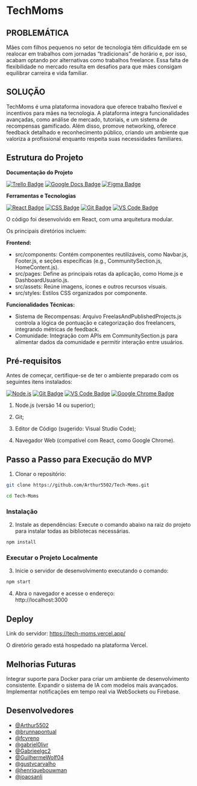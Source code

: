# TechMoms

## PROBLEMÁTICA

Mães com filhos pequenos no setor de tecnologia têm dificuldade em se realocar em trabalhos com jornadas “tradicionais” de horário e, por isso, acabam optando por alternativas como trabalhos freelance. Essa falta de flexibilidade no mercado resulta em desafios para que mães consigam equilibrar carreira e vida familiar.

## SOLUÇÃO

TechMoms é uma plataforma inovadora que oferece trabalho flexível e incentivos para mães na tecnologia. A plataforma integra funcionalidades avançadas, como análise de mercado, tutoriais, e um sistema de recompensas gamificado. Além disso, promove networking, oferece feedback detalhado e reconhecimento público, criando um ambiente que valoriza a profissional enquanto respeita suas necessidades familiares.

## Estrutura do Projeto
**Documentação do Projeto**

[![Trello Badge](https://img.shields.io/badge/Trello-Board-0079BF?&logo=trello&logoColor=white)](https://trello.com/b/tMSvQbOF/squad-20-site)
[![Google Docs Badge](https://img.shields.io/badge/Google%20Docs-Documento-34A853?&logo=google-docs&logoColor=white)](https://docs.google.com/document/d/1XEj-5cDCnn4K5NHsAEHbHyrp-3PaHztOdNZbiXai9a8/edit?tab=t.0)
[![Figma Badge](https://img.shields.io/badge/Figma-Prototipo-F24E1E?&logo=figma&logoColor=white)](https://www.figma.com/design/ZlsoOILqBDBEputXRvQMdb/MOM-CODE?node-id=0-1&node-type=canvas&t=a4zgktwJ79nv8pee-0)

**Ferramentas e Tecnologias**

  [![React Badge](https://img.shields.io/badge/React-v18.3.1-%2361DAFB?&logo=react)](https://reactjs.org)
  [![CSS Badge](https://img.shields.io/badge/CSS-v3-blue?&logoColor=white)](https://developer.mozilla.org/docs/Web/CSS)
  [![Git Badge](https://img.shields.io/badge/Git-v2.47.0-orange?&logo=git)](https://git-scm.com)
  [![VS Code Badge](https://img.shields.io/badge/VS%20Code-1.83.1-blue?&logo=visual-studio-code&logoColor=white)](https://code.visualstudio.com)

  
O código foi desenvolvido em React, com uma arquitetura modular.  

Os principais diretórios incluem:   

**Frontend:**  
- src/components: Contém componentes reutilizáveis, como Navbar.js, Footer.js, e seções específicas (e.g., CommunitySection.js, HomeContent.js).
- src/pages: Define as principais rotas da aplicação, como Home.js e DashboardUsuario.js.
- src/assets: Reúne imagens, ícones e outros recursos visuais.
- src/styles: Estilos CSS organizados por componente.

**Funcionalidades Técnicas:** 

- Sistema de Recompensas: Arquivo FreelasAndPublishedProjects.js controla a lógica de pontuação e categorização dos freelancers, integrando métricas de feedback.  
- Comunidade: Integração com APIs em CommunitySection.js para alimentar dados da comunidade e permitir interação entre usuários.
  
## Pré-requisitos

  Antes de começar, certifique-se de ter o ambiente preparado com os seguintes itens instalados:

  [![Node.js](https://img.shields.io/badge/Node.js-v22.11.0-brightgreen?&logo=node.js)](https://nodejs.org)
  [![Git Badge](https://img.shields.io/badge/Git-v2.47.0-orange?&logo=git)](https://git-scm.com)
  [![VS Code Badge](https://img.shields.io/badge/VS%20Code-1.83.1-blue?&logo=visual-studio-code&logoColor=white)](https://code.visualstudio.com)
  [![Google Chrome Badge](https://img.shields.io/badge/Google%20Chrome-v119.0.0-brightgreen?e&logo=google-chrome)](https://www.google.com/chrome/)

 1. Node.js (versão 14 ou superior);

2. Git;

3. Editor de Código (sugerido: Visual Studio Code);

4. Navegador Web (compatível com React, como Google Chrome).

## Passo a Passo para Execução do MVP

 1. Clonar o repositório:
```bash
git clone https://github.com/Arthur5502/Tech-Moms.git
```
```bash
cd Tech-Moms
```
### Instalação
2. Instale as dependências: Execute o comando abaixo na raiz do projeto para instalar todas as bibliotecas necessárias.
```bash
npm install
```
### Executar o Projeto Localmente

  3. Inicie o servidor de desenvolvimento executando o comando: 
```bash
npm start
```
  4. Abra o navegador e acesse o endereço:  
     http://localhost:3000

## Deploy
Link do servidor:
https://tech-moms.vercel.app/

O diretório gerado está hospedado na plataforma Vercel.

## Melhorias Futuras
Integrar suporte para Docker para criar um ambiente de desenvolvimento consistente.
Expandir o sistema de IA com modelos mais avançados.
Implementar notificações em tempo real via WebSockets ou Firebase.

## Desenvolvedores

- [@Arthur5502](https://github.com/Arthur5502)
- [@brunnapontual](https://github.com/brunnapontual)
- [@fcyreno](https://github.com/fcyreno)
- [@gabriel0livr](https://github.com/gabriel0livr)
- [@Gabrieelgc2](https://github.com/Gabrieelgc2)
- [@GuilhermeWolf04](https://github.com/GuilhermeWolf04)
- [@gustvcarvalho](https://github.com/gustvcarvalho)
- [@henriquebouwman](https://github.com/henriquebouwman)
- [@joaosanli](https://github.com/joaosanli)
